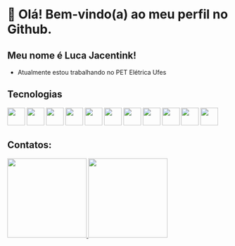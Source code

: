 # 👋 Olá! Bem-vindo(a) ao meu perfil no Github.
## Meu nome é Luca Jacentink!

-  Atualmente estou trabalhando no PET Elétrica Ufes


## Tecnologias

<img src="https://cdn.jsdelivr.net/gh/devicons/devicon/icons/c/c-original.svg" width="40" height="40"/>  <img src="https://cdn.jsdelivr.net/gh/devicons/devicon/icons/arduino/arduino-original.svg" width="40" height="40"/> <img src="https://cdn.jsdelivr.net/gh/devicons/devicon/icons/numpy/numpy-original.svg" width="40" height="40"/> <img src="https://cdn.jsdelivr.net/gh/devicons/devicon/icons/python/python-original.svg" width="40" height="40"/> <img src="https://cdn.jsdelivr.net/gh/devicons/devicon/icons/javascript/javascript-original.svg" width="40" height="40"/>
<img src="https://cdn.jsdelivr.net/gh/devicons/devicon/icons/jupyter/jupyter-original-wordmark.svg" width="40" height="40"/>
 <img src="https://cdn.jsdelivr.net/gh/devicons/devicon/icons/git/git-original.svg" width="40" height="40"/>
<img src="https://cdn.jsdelivr.net/gh/devicons/devicon/icons/figma/figma-original.svg" width="40" height="40"/> <img src="https://cdn.jsdelivr.net/gh/devicons/devicon/icons/raspberrypi/raspberrypi-original.svg" width="40" height="40"/> <img src="https://cdn.jsdelivr.net/gh/devicons/devicon/icons/gimp/gimp-plain-wordmark.svg"  width="40" height="40"/> <img src="https://cdn.jsdelivr.net/gh/devicons/devicon/icons/matlab/matlab-line.svg"  width="40" height="40"/> 


## Contatos:



<div>
<a href="https://github.com/LucaJacentink">
<img height="180em" src="https://github-readme-stats.vercel.app/api/top-langs/?username=LucaJacentink&layout=compact&langs_count=7&theme=dracula"/>
<img height="180em" src="https://github-readme-stats.vercel.app/api?username=LucaJacentink&show_icons=true&theme=dracula&include_all_commits=true&count_private=true"/>
</div>
